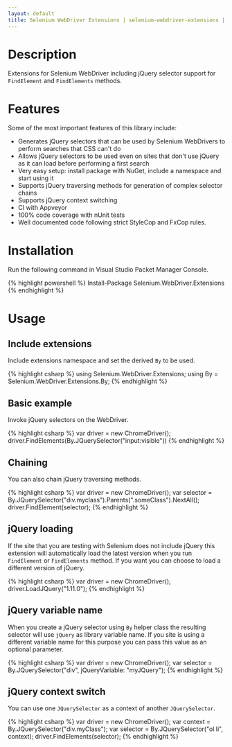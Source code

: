 ```yaml
---
layout: default
title: Selenium WebDriver Extensions | selenium-webdriver-extensions | RaYell's GitHub
---
```


# Description
Extensions for Selenium WebDriver including jQuery selector support for `FindElement` and `FindElements` methods.

# Features
Some of the most important features of this library include:
* Generates jQuery selectors that can be used by Selenium WebDrivers to perform searches that CSS can't do
* Allows jQuery selectors to be used even on sites that don't use jQuery as it can load before performing a first search
* Very easy setup: install package with NuGet, include a namespace and start using it
* Supports jQuery traversing methods for generation of complex selector chains
* Supports jQuery context switching
* CI with Appveyor
* 100% code coverage with nUnit tests
* Well documented code following strict StyleCop and FxCop rules.

# Installation
Run the following command in Visual Studio Packet Manager Console.

{% highlight powershell %}
Install-Package Selenium.WebDriver.Extensions
{% endhighlight %}

# Usage

## Include extensions
Include extensions namespace and set the derived `By` to be used.

{% highlight csharp %}
using Selenium.WebDriver.Extensions;
using By = Selenium.WebDriver.Extensions.By;
{% endhighlight %}

## Basic example
Invoke jQuery selectors on the WebDriver.

{% highlight csharp %}
var driver = new ChromeDriver();
driver.FindElements(By.JQuerySelector("input:visible"))
{% endhighlight %}

## Chaining
You can also chain jQuery traversing methods.

{% highlight csharp %}
var driver = new ChromeDriver();
var selector = By.JQuerySelector("div.myclass").Parents(".someClass").NextAll();
driver.FindElement(selector);
{% endhighlight %}

## jQuery loading
If the site that you are testing with Selenium does not include jQuery this extension will automatically load the latest version when you run `FindElement` or `FindElements` method. If you want you can choose to load a different version of jQuery.

{% highlight csharp %}
var driver = new ChromeDriver();
driver.LoadJQuery("1.11.0");
{% endhighlight %}

## jQuery variable name
When you create a jQuery selector using `By` helper class the resulting selector will use `jQuery` as library variable name. If you site is using a different variable name for this purpose you can pass this value as an optional parameter.

{% highlight csharp %}
var driver = new ChromeDriver();
var selector = By.JQuerySelector("div", jQueryVariable: "myJQuery");
{% endhighlight %}

## jQuery context switch
You can use one `JQuerySelector` as a context of another `JQuerySelector`.

{% highlight csharp %}
var driver = new ChromeDriver();
var context = By.JQuerySelector("div.myClass");
var selector = By.JQuerySelector("ol li", context);
driver.FindElements(selector);
{% endhighlight %}
